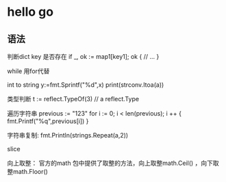 # hello go


## 语法


判断dict key 是否存在
if _, ok := map1[key1]; ok {
// ...
}

while  用for代替

int to string 	y:=fmt.Sprintf("%d",x)  	print(strconv.Itoa(a))

类型判断  t := reflect.TypeOf(3) // a reflect.Type

遍历字符串
	previous := "123"
	for i := 0; i < len(previous); i ++ {
		fmt.Printf("%q",previous[i])
	}

字符串复制:
	fmt.Println(strings.Repeat(a,2))

slice

向上取整：
官方的math 包中提供了取整的方法，向上取整math.Ceil() ，向下取整math.Floor()

